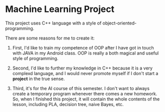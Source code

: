 # Machine Learning Project 
This project uses C++ language with a style of object-oriented-programming.

There are some reasons for me to create it:

1. First, I'd like to train my competence of OOP after I have got in touch with JAVA in my Android class. OOP is really a both magical and useful style of programming.

2. Second, I'd like to further my knowledge in C++ because it is a very complexd language, and I would never promote myself if I don't start a __project__ in the true sense.

3. Third, it's for the AI course of this semester. I don't want to always create a temporary program whenever there comes a new homework. So, when I finished this project, it will contain the whole contents of the lesson, including PLA, decision tree, naive Bayes, etc.
